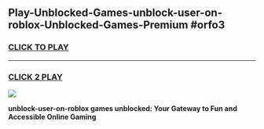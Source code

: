 
## Play-Unblocked-Games-unblock-user-on-roblox-Unblocked-Games-Premium #orfo3
<h3>
<a href="https://premium.freeplayer.one?title=unblock-user-on-roblox&ref=12M">CLICK TO PLAY</a></h3>
<hr>

<h3>
<a href="https://premium.freeplayer.one?title=unblock-user-on-roblox&ref=12M">CLICK 2 PLAY</a>
  
</h3>

<a href="https://premium.freeplayer.one?title=unblock-user-on-roblox&ref=12M"><img src="https://clearcache.store/games.png"></a>


**unblock-user-on-roblox games unblocked: Your Gateway to Fun and Accessible Online Gaming**

